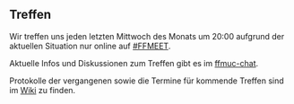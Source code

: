 ## Treffen

<!-- Wir treffen uns meistens am letzten Mittwoch des Monats im [muCCC](https://muc.ccc.de) ([Schleißheimer Str. 39](https://osm.org/go/0JAf0IVLh?node=2012031859)).  -->
Wir treffen uns jeden letzten Mittwoch des Monats um 20:00 aufgrund der aktuellen Situation nur online auf [#FFMEET](https://meet.ffmuc.net/ffmuctreffen).

Aktuelle Infos und Diskussionen zum Treffen gibt es im [ffmuc-chat](https://chat.ffmuc.net/freifunk/channels/00-freifunk-treffen).

Protokolle der vergangenen sowie die Termine für kommende Treffen sind im [Wiki](https://ffmuc.net/wiki/doku.php?id=treffen:start) zu finden.
